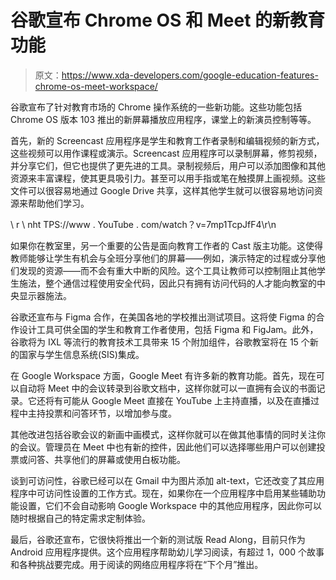 # 谷歌宣布 Chrome OS 和 Meet 的新教育功能

> 原文：<https://www.xda-developers.com/google-education-features-chrome-os-meet-workspace/>

谷歌宣布了针对教育市场的 Chrome 操作系统的一些新功能。这些功能包括 Chrome OS 版本 103 推出的新屏幕播放应用程序，课堂上的新演员控制等等。

首先，新的 Screencast 应用程序是学生和教育工作者录制和编辑视频的新方式，这些视频可以用作课程或演示。Screencast 应用程序可以录制屏幕，修剪视频，并分享它们，但它也提供了更先进的工具。录制视频后，用户可以添加图像和其他资源来丰富课程，使其更具吸引力。甚至可以用手指或笔在触摸屏上画视频。这些文件可以很容易地通过 Google Drive 共享，这样其他学生就可以很容易地访问资源来帮助他们学习。

\ r \ nht TPS://www . YouTube . com/watch？v=7mp1TcpJfF4\r\n

如果你在教室里，另一个重要的公告是面向教育工作者的 Cast 版主功能。这使得教师能够让学生有机会与全班分享他们的屏幕——例如，演示特定的过程或分享他们发现的资源——而不会有重大中断的风险。这个工具让教师可以控制阻止其他学生施法，整个通信过程使用安全代码，因此只有拥有访问代码的人才能向教室的中央显示器施法。

谷歌还宣布与 Figma 合作，在美国各地的学校推出测试项目。这将使 Figma 的合作设计工具可供全国的学生和教育工作者使用，包括 Figma 和 FigJam。此外，谷歌将为 IXL 等流行的教育技术工具带来 15 个附加组件，谷歌教室将在 15 个新的国家与学生信息系统(SIS)集成。

在 Google Workspace 方面，Google Meet 有许多新的教育功能。首先，现在可以自动将 Meet 中的会议转录到谷歌文档中，这样你就可以一直拥有会议的书面记录。它还将有可能从 Google Meet 直接在 YouTube 上主持直播，以及在直播过程中主持投票和问答环节，以增加参与度。

其他改进包括谷歌会议的新画中画模式，这样你就可以在做其他事情的同时关注你的会议。管理员在 Meet 中也有新的控件，因此他们可以选择哪些用户可以创建投票或问答、共享他们的屏幕或使用白板功能。

谈到可访问性，谷歌已经可以在 Gmail 中为图片添加 alt-text，它还改变了其应用程序中可访问性设置的工作方式。现在，如果你在一个应用程序中启用某些辅助功能设置，它们不会自动影响 Google Workspace 中的其他应用程序，因此你可以随时根据自己的特定需求定制体验。

最后，谷歌还宣布，它很快将推出一个新的测试版 Read Along，目前只作为 Android 应用程序提供。这个应用程序帮助幼儿学习阅读，有超过 1，000 个故事和各种挑战要完成。用于阅读的网络应用程序将在“下个月”推出。